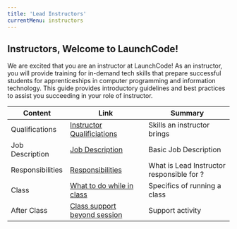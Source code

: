 ```yaml
---
title: 'Lead Instructors'
currentMenu: instructors
---
```


## Instructors, Welcome to LaunchCode!

We are excited that you are an instructor at LaunchCode! As an instructor, you will provide training for in-demand tech skills that prepare successful students for apprenticeships in computer programming and information technology. This guide provides introductory guidelines and best practices to assist you succeeding in your role of instructor.

Content | Link | Summary
|----|------------|-------------|
Qualifications | [Instructor Qualificiations](../instructors/qualifications) | Skills an instructor brings
Job Description | [Job Description](../instructors) | Basic Job Description
Responsibilities | [Responsibilities](../instructors) | What is Lead Instructor responsible for ?
Class | [What to do while in class](../instructors) | Specifics of running a class
After Class | [Class support beyond session](../instructors) | Support activity
